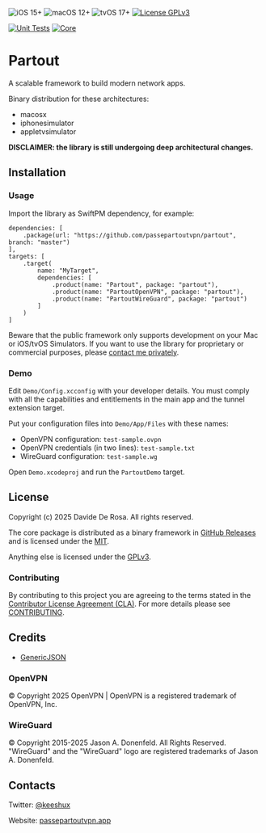 ![iOS 15+](https://img.shields.io/badge/ios-15+-green.svg)
![macOS 12+](https://img.shields.io/badge/macos-12+-green.svg)
![tvOS 17+](https://img.shields.io/badge/tvos-17+-green.svg)
[![License GPLv3](https://img.shields.io/badge/license-GPLv3-lightgray.svg)](LICENSE)

[![Unit Tests](https://github.com/passepartoutvpn/partout/actions/workflows/test.yml/badge.svg)](https://github.com/passepartoutvpn/partout/actions/workflows/test.yml)
[![Core](https://github.com/passepartoutvpn/partout/actions/workflows/release_core.yml/badge.svg)](https://github.com/passepartoutvpn/partout/actions/workflows/release_core.yml)

# Partout

A scalable framework to build modern network apps.

Binary distribution for these architectures:

- macosx
- iphonesimulator
- appletvsimulator

__DISCLAIMER: the library is still undergoing deep architectural changes.__

## Installation

### Usage

Import the library as SwiftPM dependency, for example:

```
dependencies: [
    .package(url: "https://github.com/passepartoutvpn/partout", branch: "master")
],
targets: [
    .target(
        name: "MyTarget",
        dependencies: [
            .product(name: "Partout", package: "partout"),
            .product(name: "PartoutOpenVPN", package: "partout"),
            .product(name: "PartoutWireGuard", package: "partout")
        ]
    )
]
```

Beware that the public framework only supports development on your Mac or iOS/tvOS Simulators. If you want to use the library for proprietary or commercial purposes, please [contact me privately][license-contact].

### Demo

Edit `Demo/Config.xcconfig` with your developer details. You must comply with all the capabilities and entitlements in the main app and the tunnel extension target.

Put your configuration files into `Demo/App/Files` with these names:

- OpenVPN configuration: `test-sample.ovpn`
- OpenVPN credentials (in two lines): `test-sample.txt`
- WireGuard configuration: `test-sample.wg`

Open `Demo.xcodeproj` and run the `PartoutDemo` target.

## License

Copyright (c) 2025 Davide De Rosa. All rights reserved.

The core package is distributed as a binary framework in [GitHub Releases][github-releases] and is licensed under the [MIT][license-mit].

Anything else is licensed under the [GPLv3][license-gpl].

### Contributing

By contributing to this project you are agreeing to the terms stated in the [Contributor License Agreement (CLA)][contrib-cla]. For more details please see [CONTRIBUTING][contrib-readme].

## Credits

- [GenericJSON][credits-genericjson]

### OpenVPN

© Copyright 2025 OpenVPN | OpenVPN is a registered trademark of OpenVPN, Inc.

### WireGuard

© Copyright 2015-2025 Jason A. Donenfeld. All Rights Reserved. "WireGuard" and the "WireGuard" logo are registered trademarks of Jason A. Donenfeld.

## Contacts

Twitter: [@keeshux][about-twitter]

Website: [passepartoutvpn.app][about-website]

[license-gpl]: LICENSE.gpl
[license-mit]: LICENSE.mit
[license-contact]: mailto:license@passepartoutvpn.app
[contrib-cla]: CLA.rst
[contrib-readme]: CONTRIBUTING.md

[github-releases]: https://github.com/passepartoutvpn/partout/releases
[credits-genericjson]: https://github.com/iwill/generic-json-swift

[about-twitter]: https://twitter.com/keeshux
[about-website]: https://passepartoutvpn.app
